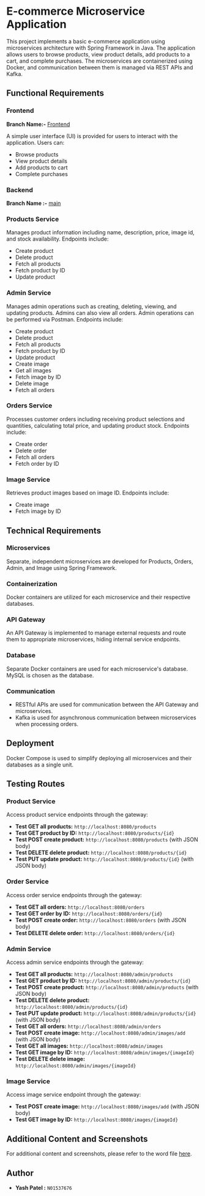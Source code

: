 # E-commerce Microservice Application

This project implements a basic e-commerce application using microservices architecture with Spring Framework in Java. The application allows users to browse products, view product details, add products to a cart, and complete purchases. The microservices are containerized using Docker, and communication between them is managed via REST APIs and Kafka.

## Functional Requirements

### Frontend

**Branch Name:-** [Frontend](https://github.com/yashpatel05/E-commerce-Microservice-Application/tree/frontend)

A simple user interface (UI) is provided for users to interact with the application. Users can:

- Browse products
- View product details
- Add products to cart
- Complete purchases

### Backend

**Branch Name :-** [main](https://github.com/yashpatel05/E-commerce-Microservice-Application/tree/main)

### Products Service

Manages product information including name, description, price, image id, and stock availability. Endpoints include:

- Create product
- Delete product
- Fetch all products
- Fetch product by ID
- Update product

### Admin Service

Manages admin operations such as creating, deleting, viewing, and updating products. Admins can also view all orders. Admin operations can be performed via Postman. Endpoints include:

- Create product
- Delete product
- Fetch all products
- Fetch product by ID
- Update product
- Create image
- Get all images
- Fetch image by ID
- Delete image
- Fetch all orders

### Orders Service

Processes customer orders including receiving product selections and quantities, calculating total price, and updating product stock. Endpoints include:

- Create order
- Delete order
- Fetch all orders
- Fetch order by ID

### Image Service

Retrieves product images based on image ID. Endpoints include:

- Create image
- Fetch image by ID

## Technical Requirements

### Microservices

Separate, independent microservices are developed for Products, Orders, Admin, and Image using Spring Framework.

### Containerization

Docker containers are utilized for each microservice and their respective databases.

### API Gateway

An API Gateway is implemented to manage external requests and route them to appropriate microservices, hiding internal service endpoints.

### Database

Separate Docker containers are used for each microservice's database. MySQL is chosen as the database.

### Communication

- RESTful APIs are used for communication between the API Gateway and microservices.
- Kafka is used for asynchronous communication between microservices when processing orders.

## Deployment

Docker Compose is used to simplify deploying all microservices and their databases as a single unit.

## Testing Routes

### Product Service

Access product service endpoints through the gateway:

- **Test GET all products:** `http://localhost:8080/products`
- **Test GET product by ID:** `http://localhost:8080/products/{id}`
- **Test POST create product:** `http://localhost:8080/products` (with JSON body)
- **Test DELETE delete product:** `http://localhost:8080/products/{id}`
- **Test PUT update product:** `http://localhost:8080/products/{id}` (with JSON body)

### Order Service

Access order service endpoints through the gateway:

- **Test GET all orders:** `http://localhost:8080/orders`
- **Test GET order by ID:** `http://localhost:8080/orders/{id}`
- **Test POST create order:** `http://localhost:8080/orders` (with JSON body)
- **Test DELETE delete order:** `http://localhost:8080/orders/{id}`

### Admin Service

Access admin service endpoints through the gateway:

- **Test GET all products:** `http://localhost:8080/admin/products`
- **Test GET product by ID:** `http://localhost:8080/admin/products/{id}`
- **Test POST create product:** `http://localhost:8080/admin/products` (with JSON body)
- **Test DELETE delete product:** `http://localhost:8080/admin/products/{id}`
- **Test PUT update product:** `http://localhost:8080/admin/products/{id}` (with JSON body)
- **Test GET all orders:** `http://localhost:8080/admin/orders`
- **Test POST create image:** `http://localhost:8080/admin/images/add` (with JSON body)
- **Test GET all images:** `http://localhost:8080/admin/images`
- **Test GET image by ID:** `http://localhost:8080/admin/images/{imageId}`
- **Test DELETE delete image:** `http://localhost:8080/admin/images/{imageId}`

### Image Service

Access image service endpoint through the gateway:

- **Test POST create image:** `http://localhost:8080/images/add` (with JSON body)
- **Test GET image by ID:** `http://localhost:8080/images/{imageId}`

## Additional Content and Screenshots

For additional content and screenshots, please refer to the word file [here](https://github.com/yashpatel05/E-commerce-Microservice-Application/blob/main/E-commerce-Microservice-App.docx).

## Author

- **Yash Patel :** `N01537676`
